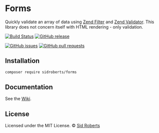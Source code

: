 # Forms

Quickly validate an array of data using [Zend Filter](https://docs.zendframework.com/zend-filter/) and [Zend Validator](https://docs.zendframework.com/zend-validator/).
This library does not concern itself with HTML rendering - only validation.

[![Build Status](https://img.shields.io/travis/SidRoberts/forms/3.0.x.svg?style=for-the-badge)](https://travis-ci.org/SidRoberts/forms)
[![GitHub release](https://img.shields.io/github/release/SidRoberts/forms.svg?style=for-the-badge)]()

[![GitHub issues](https://img.shields.io/github/issues-raw/SidRoberts/forms.svg?style=for-the-badge)](https://github.com/SidRoberts/forms/issues)
[![GitHub pull requests](https://img.shields.io/github/issues-pr-raw/SidRoberts/forms.svg?style=for-the-badge)](https://github.com/SidRoberts/forms/pulls)



## Installation

```bash
composer require sidroberts/forms
```



## Documentation

See the [Wiki](https://github.com/SidRoberts/forms/wiki).



## License

Licensed under the MIT License.
© [Sid Roberts](https://github.com/SidRoberts)
